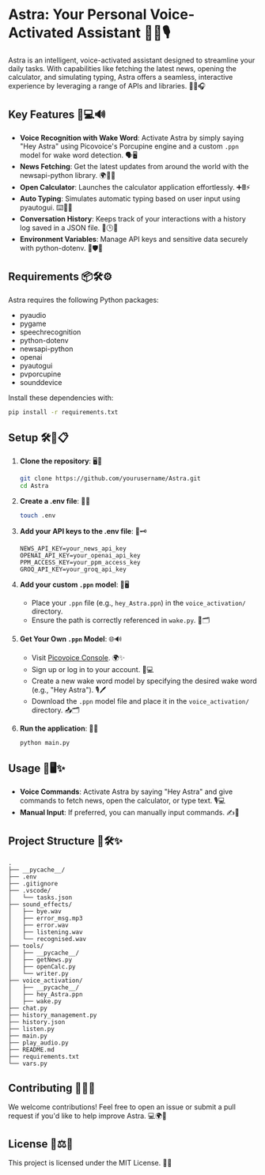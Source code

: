 # Astra: Your Personal Voice-Activated Assistant 🌟✨🎙️

Astra is an intelligent, voice-activated assistant designed to streamline your daily tasks. With capabilities like fetching the latest news, opening the calculator, and simulating typing, Astra offers a seamless, interactive experience by leveraging a range of APIs and libraries. 🚀💡🎧

## Key Features 🎯💻🔊

- **Voice Recognition with Wake Word**: Activate Astra by simply saying "Hey Astra" using Picovoice's Porcupine engine and a custom `.ppn` model for wake word detection. 🗣️🖥️
- **News Fetching**: Get the latest updates from around the world with the newsapi-python library. 🌍📰✨
- **Open Calculator**: Launches the calculator application effortlessly. ➕🖩⚡
- **Auto Typing**: Simulates automatic typing based on user input using pyautogui. ⌨️🤖💬
- **Conversation History**: Keeps track of your interactions with a history log saved in a JSON file. 📜🕒📂
- **Environment Variables**: Manage API keys and sensitive data securely with python-dotenv. 🔑🛡️📄

## Requirements 📦🛠️⚙️

Astra requires the following Python packages:

- pyaudio
- pygame
- speechrecognition
- python-dotenv
- newsapi-python
- openai
- pyautogui
- pvporcupine
- sounddevice

Install these dependencies with:

```sh
pip install -r requirements.txt
```

## Setup 🛠️🔧📋

1. **Clone the repository**: 🖥️📂

   ```sh
   git clone https://github.com/yourusername/Astra.git
   cd Astra
   ```

2. **Create a .env file**: 📝🔐

   ```sh
   touch .env
   ```

3. **Add your API keys to the .env file**: 🔑🗝️

   ```env
   NEWS_API_KEY=your_news_api_key
   OPENAI_API_KEY=your_openai_api_key
   PPM_ACCESS_KEY=your_ppm_access_key
   GROQ_API_KEY=your_groq_api_key
   ```

4. **Add your custom `.ppn` model**: 🎤🖥️

   - Place your `.ppn` file (e.g., `hey_Astra.ppn`) in the `voice_activation/` directory.
   - Ensure the path is correctly referenced in `wake.py`. 🌟🗂️

5. **Get Your Own `.ppn` Model**: 🌐🔊

   - Visit [Picovoice Console](https://console.picovoice.ai/). 🌍✨
   - Sign up or log in to your account. 🔐💻
   - Create a new wake word model by specifying the desired wake word (e.g., "Hey Astra"). 🎙️🖊️
   - Download the `.ppn` model file and place it in the `voice_activation/` directory. 📥🗂️

6. **Run the application**: 🚀💡

   ```sh
   python main.py
   ```

## Usage 🎤🖥️✨

- **Voice Commands**: Activate Astra by saying "Hey Astra" and give commands to fetch news, open the calculator, or type text. 🎙️💻
- **Manual Input**: If preferred, you can manually input commands. ✍️🔧

## Project Structure 📂🛠️✨

```
.
├── __pycache__/
├── .env
├── .gitignore
├── .vscode/
│   └── tasks.json
├── sound_effects/
│   ├── bye.wav
│   ├── error_msg.mp3
│   ├── error.wav
│   ├── listening.wav
│   └── recognised.wav
├── tools/
│   ├── __pycache__/
│   ├── getNews.py
│   ├── openCalc.py
│   └── writer.py
├── voice_activation/
│   ├── __pycache__/
│   ├── hey_Astra.ppn
│   ├── wake.py
├── chat.py
├── history_management.py
├── history.json
├── listen.py
├── main.py
├── play_audio.py
├── README.md
├── requirements.txt
└── vars.py
```

## Contributing 🤝🌟✨

We welcome contributions! Feel free to open an issue or submit a pull request if you'd like to help improve Astra. 💻🌍🎉

## License 📝⚖️📂

This project is licensed under the MIT License. 📜✨

